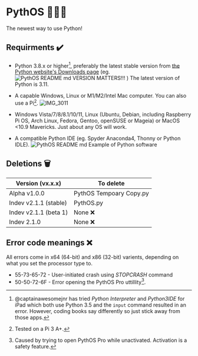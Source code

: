 # PythOS 👨🏻‍💻
The newest way to use Python!

## Requirments ✔️
- Python 3.8.x or higher[^1], preferably the latest stable version from [the Python website's Downloads page](https://www.python.org/downloads/) (eg. ![PythOS README md VERSION MATTERS!!!](https://user-images.githubusercontent.com/90992828/190842302-e3ec8367-0e7d-43e6-8549-c4e94c2f07d3.PNG) ) The latest version of Python is 3.11.

- A capable Windows, Linux or M1/M2/Intel Mac computer. You can also use a Pi[^3].
![IMG_3011](https://user-images.githubusercontent.com/90992828/190842805-9f03ee21-6375-48e4-8b66-d161b639a6f8.jpeg)

- Windows Vista/7/8/8.1/10/11, Linux (Ubuntu, Debian, including Raspberry Pi OS, Arch Linux, Fedora, Gentoo, openSUSE or Mageia) or MacOS <10.9 Mavericks. Just about any OS will work.

- A compatible Python IDE (eg. Spyder Anaconda4, Thonny or Python IDLE).
![PythOS README md Example of Python software](https://user-images.githubusercontent.com/90992828/190842443-0bbb56ca-88e3-4fe4-9c8d-c7c1a7642287.PNG)

## Deletions 🗑️
| Version (vx.x.x)| To delete          |
|-----------|------------------|
|Alpha v1.0.0 | PythOS Tempoary Copy.py |
 Indev v2.1.1 (stable)        |      PythOS.py        |
| Indev v2.1.1 (beta 1)        |     None    ❌           |
|  Indev 2.1.0       |           None      ❌   |


## Error code meanings ❌
All errors come in x64 (64-bit) and x86 (32-bit) varients, depending on what you set the processor type to.
- 55-73-65-72 - User-initiated crash using $STOPCRASH$ command
- 50-50-72-6F - Error opening the PythOS Pro uttillity[^2].

[^1]: @captainawesomejnr has tried _Python Interpreter_ and _Python3IDE_ for iPad which both use Python 3.5 and the `input` command resulted in an error. However, coding books say differently so just stick away from those apps.
[^2]: Caused by trying to open PythOS Pro while unactivated. Activation is a safety feature. 
[^3]: Tested on a Pi 3 A+.
